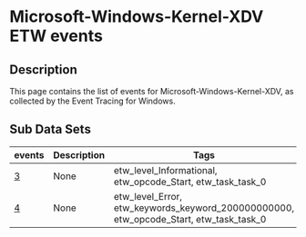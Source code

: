 # Microsoft-Windows-Kernel-XDV ETW events

## Description
This page contains the list of events for Microsoft-Windows-Kernel-XDV, as collected by the Event Tracing for Windows.

## Sub Data Sets
|events|Description|Tags|
|---|---|---|
|[3](events/event-3.md)|None|etw_level_Informational, etw_opcode_Start, etw_task_task_0|
|[4](events/event-4.md)|None|etw_level_Error, etw_keywords_keyword_200000000000, etw_opcode_Start, etw_task_task_0|

